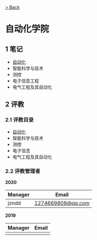 [> Back](../../../README.md)

# 自动化学院

## 1 笔记

- [自动化](automation/README.md)
- 智能科学与技术
- 测控
- 电子信息工程
- 电气工程及其自动化


## 2 评教

### 2.1 评教目录

- [自动化](../../evaluation/soa/automation/README.md)
- 智能科学与技术
- 测控
- 电子信息
- 电气工程及其自动化

### 2.2 评教管理者

**2020**

| Manager |      Email         |
| ------- | ----------------   |
|  jzndd  | 1274669808@qq.com  |

**2019**

| Manager | Email |
| ------- | ----- |
|         |       |
